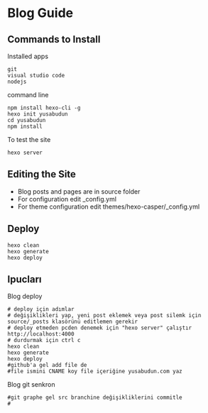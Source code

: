 
# Blog Guide

## Commands to Install

Installed apps
```
git
visual studio code
nodejs
```

command line
```
npm install hexo-cli -g
hexo init yusabudun
cd yusabudun
npm install
```
To test the site
```
hexo server
```

## Editing the Site

- Blog posts and pages are in source folder
- For configuration edit _config.yml
- For theme configuration edit themes/hexo-casper/_config.yml

## Deploy
```
hexo clean
hexo generate
hexo deploy
```

## Ipucları

Blog deploy
```
# deploy için adımlar
# değişiklikleri yap, yeni post eklemek veya post silemk için source/_posts klasörünü editlemen gerekir
# deploy etmeden pcden denemek için "hexo server" çalıştır http://localhost:4000
# durdurmak için ctrl c
hexo clean
hexo generate
hexo deploy
#github'a gel add file de 
#file ismini CNAME koy file içeriğine yusabudun.com yaz
```

Blog git senkron
```
#git graphe gel src branchine değişikliklerini commitle
#
```
